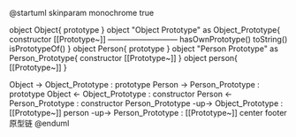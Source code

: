 @startuml
skinparam monochrome true 

object Object{
    prototype
}
object "Object Prototype" as Object_Prototype{
    constructor
    [[Prototype~]]
    —————————
    hasOwnPrototype()
    toString()
    isPrototypeOf()
}
object Person{
    prototype
}
object "Person Prototype" as Person_Prototype{
    constructor
     [[Prototype~]]
}
object person{
     [[Prototype~]]
}

Object -> Object_Prototype : prototype
Person -> Person_Prototype : prototype
Object <- Object_Prototype : constructor
Person <- Person_Prototype : constructor
Person_Prototype -up-> Object_Prototype : [[Prototype~]]
person -up-> Person_Prototype : [[Prototype~]]
center footer 原型链 
@enduml